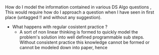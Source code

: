 How do I model the information contained in various DS Algo questions , This would require how do I approach a question when I have seen in first place (untagged !! and without any suggestion).


- What happens with regular cosistent practice ?
	- A sort of non linear thinking is formed to quickly model the problem's solution into well defined programmable sub steps. Without consistent practice this knowledge cannot be formed or cannot be modeled down into paper, hence 